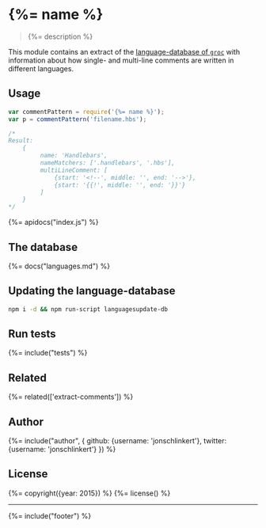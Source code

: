 # {%= name %}

> {%= description %}

This module contains an extract of the [language-database of `groc`](http://nevir.github.io/groc/languages.html)
with information about how single- and multi-line comments are written in different languages.


## Usage

```js
var commentPattern = require('{%= name %}');
var p = commentPattern('filename.hbs');

/*
Result:
    {
         name: 'Handlebars',
         nameMatchers: ['.handlebars', '.hbs'],
         multiLineComment: [
             {start: '<!--', middle: '', end: '-->'},
             {start: '{{!', middle: '', end: '}}'}
         ]
    }
*/
```

{%= apidocs("index.js") %}

## The database

{%= docs("languages.md") %}

## Updating the language-database

```bash
npm i -d && npm run-script languagesupdate-db
```


## Run tests

{%= include("tests") %}

## Related
{%= related(['extract-comments']) %}

## Author

{%= include("author", {
  github: {username: 'jonschlinkert'}, 
  twitter: {username: 'jonschlinkert'}
}) %}

## License
{%= copyright({year: 2015}) %}
{%= license() %}

***

{%= include("footer") %}

